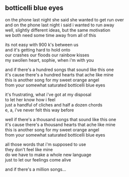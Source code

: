 ## botticelli blue eyes

on the phone last night she said she wanted to get run over  
and on the phone last night i said i wanted to run away  
well, slightly different ideas, but the same motivation  
we both need some time away from all of this

its not easy with 900 k's between us  
and it's getting hard to hold onto  
our crashes our floods our rainbow kisses  
my swollen heart, sophie, when i'm with you

and if there's a hundred songs that sound like this one  
it's cause there's a hundred hearts that ache like mine  
this is another song for my sweet orange angel  
from your somewhat saturated botticelli blue eyes

it's frustrating, what i've got at my disposal  
to let her know how i feel  
just a handful of cliches and half a dozen chords  
e, a, i've never felt this way before

well if there's a thousand songs that sound like this one  
it's cause there's a thousand hearts that ache like mine  
this is another song for my sweet orange angel  
from your somewhat saturated botticelli blue eyes

all those words that i'm supposed to use  
they don't feel like mine  
do we have to make a whole new language  
just to let our feelings come alive

and if there's a million songs...
